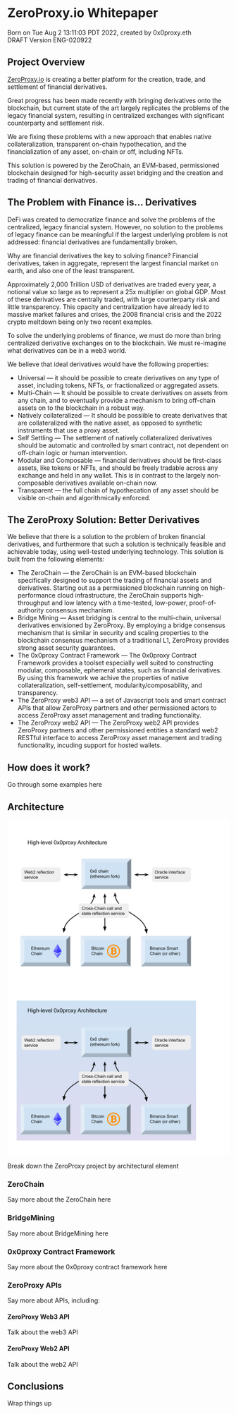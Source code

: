 # ZeroProxy.io Whitepaper
Born on Tue Aug  2 13:11:03 PDT 2022, created by 0x0proxy.eth  
DRAFT Version ENG-020922

## Project Overview
[ZeroProxy.io](https://zeroproxy.io) is creating a better platform for
the creation, trade, and settlement of financial derivatives. 

Great progress has been made recently with bringing derivatives onto
the blockchain, but current state of the art largely replicates the
problems of the legacy financial system, resulting in centralized
exchanges with significant counterparty and settlement risk.

We are fixing these problems with a new approach that enables native
collateralization, transparent on-chain hypothecation, and the
financialization of any asset, on-chain or off, including NFTs. 

This solution is powered by the ZeroChain, an EVM-based, permissioned
blockchain designed for high-security asset bridging and the creation
and trading of financial derivatives.

## The Problem with Finance is... Derivatives

DeFi was created to democratize finance and solve the problems of the
centralized, legacy financial system.  However, no solution to the
problems of legacy finance can be meaningful if the largest underlying
problem is not addressed: financial derivatives are fundamentally
broken.

Why are financial derivatives the key to solving finance? Financial
derivatives, taken in aggregate, represent the largest financial
market on earth, and also one of the least transparent.

Approximately 2,000 Trillion USD of derivatives are traded every year,
a notional value so large as to represent a 25x multiplier on global
GDP. Most of these derivatives are centrally traded, with large
counterparty risk and little transparency. This opacity and
centralization have already led to massive market failures and crises,
the 2008 financial crisis and the 2022 crypto meltdown being only two
recent examples.

To solve the underlying problems of finance, we must do more than
bring centralized derivative exchanges on to the blockchain. We must
re-imagine what derivatives can be in a web3 world.

We believe that ideal derivatives would have the following properties:
* Universal &mdash; it should be possible to create derivatives on any
  type of asset, including tokens, NFTs, or fractionalized or
  aggregated assets.
* Multi-Chain &mdash; It should be possible to create derivatives on
  assets from any chain, and to eventually provide a mechanism to
  bring off-chain assets on to the blockchain in a robust way.
* Natively collateralized &mdash; It should be possiible to create
  derivatives that are collateralized with the native asset, as
  opposed to synthetic instruments that use a proxy asset.
* Self Settling &mdash; The settlement of natively collateralized
  derivatives should be automatic and controlled by smart contract,
  not dependent on off-chain logic or human intervention. 
* Modular and Composable &mdash; financial derivatives should be
  first-class assets, like tokens or NFTs, and should be freely
  tradable across any exchange and held in any wallet. This is in
  contrast to the largely non-composable derivatives available
  on-chain now.
* Transparent &mdash; the full chain of hypothecation of any asset
  should be visible on-chain and algorithmically enforced.
  
## The ZeroProxy Solution: Better Derivatives

We believe that there is a solution to the problem of broken financial
derivatives, and furthermore that such a solution is technically
feasible and achievable today, using well-tested underlying
technology.  This solution is built from the following elements:

* The ZeroChain &mdash; the ZeroChain is an EVM-based blockchain
  specifically designed to support the trading of financial assets and
  derivatives. Starting out as a permissioned blockchain running on
  high-performance cloud infrastructure, the ZeroChain supports
  high-throughput and low latency with a time-tested, low-power,
  proof-of-authority consensus mechanism.
* Bridge Mining &mdash; Asset bridging is central to the multi-chain,
  universal derivatives envisioned by ZeroProxy. By employing a bridge
  consensus mechanism that is similar in security and scaling
  properties to the blockchain consensus mechanism of a traditional L1,
  ZeroProxy provides strong asset security guarantees.
* The 0x0proxy Contract Framework &mdash; The 0x0proxy Contract
  Framework provides a toolset especially well suited to constructing
  modular, composable, ephemeral states, such as financial
  derivatives.  By using this framework we achive the properties of
  native collateralization, self-settlement, modularity/composability,
  and transparency.
* The ZeroProxy web3 API &mdash; a set of Javascript tools and smart
  contract APIs that allow ZeroProxy partners and other permissioned
  actors to access ZeroProxy asset management and trading functionality.
* The ZeroProxy web2 API &mdash; The ZeroProxy web2 API provides
  ZeroProxy partners and other permissioned entities a standard web2
  RESTful interface to access ZeroProxy asset management and trading
  functionality, incuding support for hosted wallets.
  
## How does it work?
Go through some examples here
  
## Architecture
![0x0proxy architecture](../assets/0x0proxyArch.svg#gh-light-mode-only)
![0x0proxy architecture](../assets/0x0proxyArchDark.svg#gh-dark-mode-only)

Break down the ZeroProxy project by architectural element

### ZeroChain
Say more about the ZeroChain here

### BridgeMining
Say more about BridgeMining here

### 0x0proxy Contract Framework

Say more about the 0x0proxy contract framework here

### ZeroProxy APIs
Say more about APIs, including:

#### ZeroProxy Web3 API
Talk about the web3 API

#### ZeroProxy Web2 API
Talk about the web2 API

## Conclusions
Wrap things up
